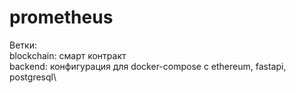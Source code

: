 # prometheus

Ветки:\
blockchain: смарт контракт\
backend: конфигурация для docker-compose с ethereum, fastapi, postgresql\
